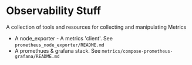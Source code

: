 # Observability Stuff
A collection of tools and resources for collecting and manipulating Metrics

* A node_exporter - A metrics 'client'. See `prometheus_node_exporter/README.md`
* A promethues & grafana stack. See `metrics/compose-prometheus-grafana/README.md`
